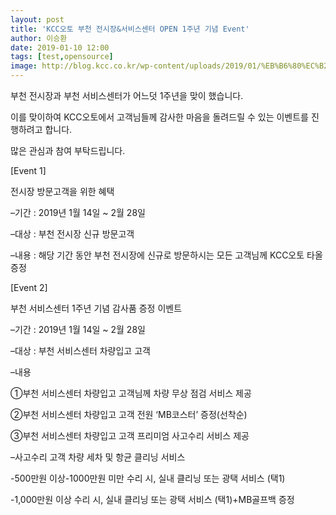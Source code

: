 ```yaml
---
layout: post
title: 'KCC오토 부천 전시장&서비스센터 OPEN 1주년 기념 Event'
author: 이승환
date: 2019-01-10 12:00
tags: [test,opensource]
image: http://blog.kcc.co.kr/wp-content/uploads/2019/01/%EB%B6%80%EC%B2%9C%EC%A0%84%EC%8B%9C%EC%9E%A5-1.png
---
```

부천 전시장과 부천 서비스센터가 어느덧 1주년을 맞이 했습니다.

이를 맞이하여 KCC오토에서 고객님들께 감사한 마음을 돌려드릴 수 있는 이벤트를 진행하려고 합니다.

많은 관심과 참여 부탁드립니다.

 

[Event 1]

 

전시장 방문고객을 위한 혜택

 

–기간 : 2019년 1월 14일 ~ 2월 28일

–대상 : 부천 전시장 신규 방문고객

–내용 : 해당 기간 동안 부천 전시장에 신규로 방문하시는 모든 고객님께 KCC오토 타올 증정

 

[Event 2]

 

부천 서비스센터 1주년 기념 감사품 증정 이벤트

 

–기간 : 2019년 1월 14일 ~ 2월 28일

–대상 : 부천 서비스센터 차량입고 고객

–내용

①부천 서비스센터 차량입고 고객님께 차량 무상 점검 서비스 제공

②부천 서비스센터 차량입고 고객 전원 ‘MB코스터’ 증정(선착순)

③부천 서비스센터 차량입고 고객 프리미엄 사고수리 서비스 제공

  –사고수리 고객 차량 세차 및 항균 클리닝 서비스

  -500만원 이상-1000만원 미만 수리 시, 실내 클리닝 또는 광택 서비스 (택1)

-1,000만원 이상 수리 시, 실내 클리닝 또는 광택 서비스 (택1)+MB골프백 증정
